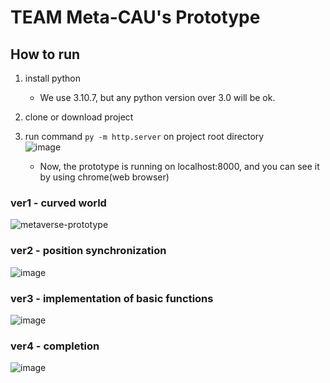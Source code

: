 # TEAM Meta-CAU's Prototype  
## How to run  
1. install python  
   - We use 3.10.7, but any python version over 3.0 will be ok.  

3. clone or download project  

4. run command `py -m http.server` on project root directory    
![image](https://github.com/CAU-Metaverse/PrototypeBuild/assets/55550753/a6a39978-a0d5-431e-8686-8f46553c96a0)  
   - Now, the prototype is running on localhost:8000, and you can see it by using chrome(web browser)

### ver1 - curved world
![metaverse-prototype](https://github.com/CAU-Metaverse/PrototypeBuild/assets/55550753/5140a2dc-8e45-4021-8bc6-48ddb577a68e)  

### ver2 - position synchronization
![image](https://github.com/CAU-Metaverse/PrototypeBuild/assets/55550753/cd37c66e-d1d3-43f2-9055-412ed85fcdd7)

### ver3 - implementation of basic functions
![image](https://github.com/CAU-Metaverse/PrototypeBuild/assets/55550753/007d211f-eaef-4cb8-bdeb-c540c464e31b)

### ver4 - completion
![image](https://github.com/CAU-Metaverse/PrototypeBuild/assets/55550753/10b0b30d-af80-4fc1-a745-d0a120ef6394)
